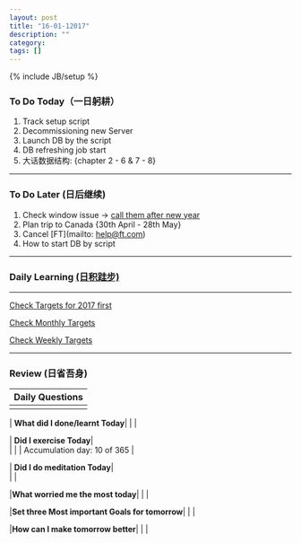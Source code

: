```yaml
---
layout: post
title: "16-01-12017"
description: ""
category: 
tags: []
---
```

{% include JB/setup %}



### To Do Today（一日躬耕）

1. Track setup script 
2. Decommissioning new Server 
3. Launch DB by the script 
4. DB refreshing job start 
5. 大话数据结构: {chapter 2 - 6 & 7 - 8} 

---

### To Do Later (日后继续) 
1. Check window issue -> [call them after new year](http://neil526.tripod.com/) 
2. Plan trip to Canada  {30th April - 28th May}
3. Cancel [FT](mailto: help@ft.com)
4. How to start DB by script 

---

### Daily Learning [(日积跬步)](https://yitianxu.github.io/2017/01/05/learning-summary)


---

[Check Targets for 2017 first](https://yitianxu.github.io/2016/12/30/resolution-for-2017)

[Check Monthly Targets](https://yitianxu.github.io/pages/monthly%20targets/Monthly)

[Check Weekly Targets](https://yitianxu.github.io/pages/weekly%20targets/Weekly%20Targets) 

---

### Review (日省吾身)

| Daily Questions                   |                                           
|:----------------------------------|
|                                   |

| **What did I done/learnt Today**| 
|    |

| **Did I exercise Today**|          
|     |
| Accumulation day: 10 of 365   |

| **Did I do meditation Today**|          
|     |

|**What worried me the most today**|
|                                |

|**Set three Most important Goals for tomorrow**|
|                                        |

|**How can I make tomorrow better**|
|                          |